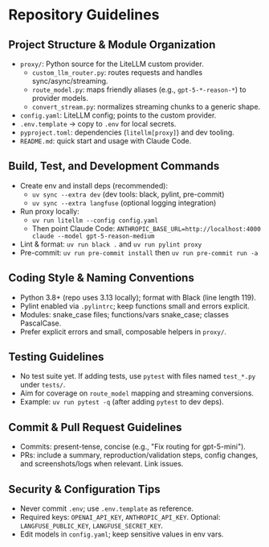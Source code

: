 # Repository Guidelines

## Project Structure & Module Organization
- `proxy/`: Python source for the LiteLLM custom provider.
  - `custom_llm_router.py`: routes requests and handles sync/async/streaming.
  - `route_model.py`: maps friendly aliases (e.g., `gpt-5-*-reason-*`) to provider models.
  - `convert_stream.py`: normalizes streaming chunks to a generic shape.
- `config.yaml`: LiteLLM config; points to the custom provider.
- `.env.template` → copy to `.env` for local secrets.
- `pyproject.toml`: dependencies (`litellm[proxy]`) and dev tooling.
- `README.md`: quick start and usage with Claude Code.

## Build, Test, and Development Commands
- Create env and install deps (recommended):
  - `uv sync --extra dev` (dev tools: black, pylint, pre-commit)
  - `uv sync --extra langfuse` (optional logging integration)
- Run proxy locally:
  - `uv run litellm --config config.yaml`
  - Then point Claude Code: `ANTHROPIC_BASE_URL=http://localhost:4000 claude --model gpt-5-reason-medium`
- Lint & format: `uv run black .` and `uv run pylint proxy`
- Pre-commit: `uv run pre-commit install` then `uv run pre-commit run -a`

## Coding Style & Naming Conventions
- Python 3.8+ (repo uses 3.13 locally); format with Black (line length 119).
- Pylint enabled via `.pylintrc`; keep functions small and errors explicit.
- Modules: snake_case files; functions/vars snake_case; classes PascalCase.
- Prefer explicit errors and small, composable helpers in `proxy/`.

## Testing Guidelines
- No test suite yet. If adding tests, use `pytest` with files named `test_*.py` under `tests/`.
- Aim for coverage on `route_model` mapping and streaming conversions.
- Example: `uv run pytest -q` (after adding `pytest` to dev deps).

## Commit & Pull Request Guidelines
- Commits: present-tense, concise (e.g., "Fix routing for gpt-5-mini").
- PRs: include a summary, reproduction/validation steps, config changes, and screenshots/logs when relevant. Link issues.

## Security & Configuration Tips
- Never commit `.env`; use `.env.template` as reference.
- Required keys: `OPENAI_API_KEY`, `ANTHROPIC_API_KEY`. Optional: `LANGFUSE_PUBLIC_KEY`, `LANGFUSE_SECRET_KEY`.
- Edit models in `config.yaml`; keep sensitive values in env vars.
